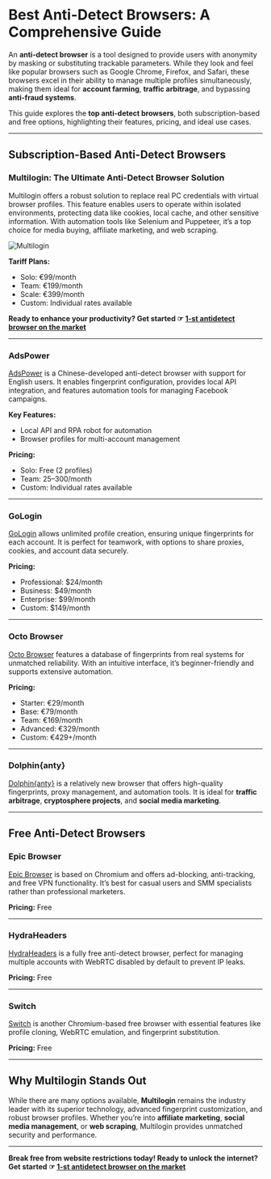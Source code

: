 # Best Anti-Detect Browsers: A Comprehensive Guide

An **anti-detect browser** is a tool designed to provide users with anonymity by masking or substituting trackable parameters. While they look and feel like popular browsers such as Google Chrome, Firefox, and Safari, these browsers excel in their ability to manage multiple profiles simultaneously, making them ideal for **account farming**, **traffic arbitrage**, and bypassing **anti-fraud systems**.

This guide explores the **top anti-detect browsers**, both subscription-based and free options, highlighting their features, pricing, and ideal use cases.

---

## Subscription-Based Anti-Detect Browsers

### Multilogin: The Ultimate Anti-Detect Browser Solution
Multilogin offers a robust solution to replace real PC credentials with virtual browser profiles. This feature enables users to operate within isolated environments, protecting data like cookies, local cache, and other sensitive information. With automation tools like Selenium and Puppeteer, it’s a top choice for media buying, affiliate marketing, and web scraping.

![Multilogin](https://zorbasmedia.com/wp-content/uploads/2022/03/image7-3.png)

**Tariff Plans:**
- Solo: €99/month
- Team: €199/month
- Scale: €399/month
- Custom: Individual rates available

**Ready to enhance your productivity? Get started ☞ [1-st antidetect browser on the market](https://bit.ly/multIlogin)**

---

### AdsPower
[AdsPower](https://app.adspower.net/registration?code=gtu2v6) is a Chinese-developed anti-detect browser with support for English users. It enables fingerprint configuration, provides local API integration, and features automation tools for managing Facebook campaigns.

**Key Features:**
- Local API and RPA robot for automation
- Browser profiles for multi-account management

**Pricing:**
- Solo: Free (2 profiles)
- Team: $25–$300/month
- Custom: Individual rates available

---

### GoLogin
[GoLogin](https://go.gologin.com/gologin-HMDPCHI) allows unlimited profile creation, ensuring unique fingerprints for each account. It is perfect for teamwork, with options to share proxies, cookies, and account data securely.

**Pricing:**
- Professional: $24/month
- Business: $49/month
- Enterprise: $99/month
- Custom: $149/month

---

### Octo Browser
[Octo Browser](https://octobrowser.net) features a database of fingerprints from real systems for unmatched reliability. With an intuitive interface, it’s beginner-friendly and supports extensive automation.

**Pricing:**
- Starter: €29/month
- Base: €79/month
- Team: €169/month
- Advanced: €329/month
- Custom: €429+/month

---

### Dolphin{anty}
[Dolphin{anty}](https://anty.dolphin.ru.com) is a relatively new browser that offers high-quality fingerprints, proxy management, and automation tools. It is ideal for **traffic arbitrage**, **cryptosphere projects**, and **social media marketing**.

---

## Free Anti-Detect Browsers

### Epic Browser
[Epic Browser](https://www.epicbrowser.com) is based on Chromium and offers ad-blocking, anti-tracking, and free VPN functionality. It’s best for casual users and SMM specialists rather than professional marketers.

**Pricing:** Free

---

### HydraHeaders
[HydraHeaders](https://hydraproxy.com/hydraheaders) is a fully free anti-detect browser, perfect for managing multiple accounts with WebRTC disabled by default to prevent IP leaks.

**Pricing:** Free

---

### Switch
[Switch](https://mybot.su/switch) is another Chromium-based free browser with essential features like profile cloning, WebRTC emulation, and fingerprint substitution.

**Pricing:** Free

---

## Why Multilogin Stands Out

While there are many options available, **Multilogin** remains the industry leader with its superior technology, advanced fingerprint customization, and robust browser profiles. Whether you’re into **affiliate marketing**, **social media management**, or **web scraping**, Multilogin provides unmatched security and performance.

---

**Break free from website restrictions today! Ready to unlock the internet? Get started ☞ [1-st antidetect browser on the market](https://bit.ly/multIlogin)**
